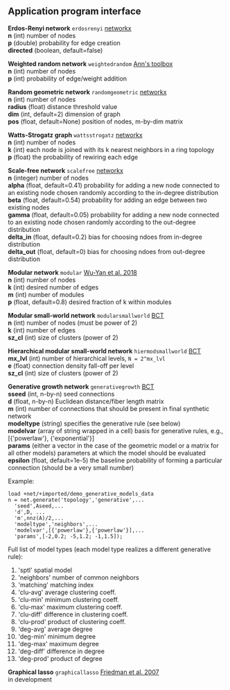 ## Application program interface

<a name="erdosrenyi"/>**Erdos-Renyi network** `erdosrenyi` [networkx](https://networkx.github.io/documentation/stable/reference/generated/networkx.generators.random_graphs.erdos_renyi_graph.html) <br>
**n** (int) number of nodes <br>
**p** (double) probability for edge creation <br>
**directed** (boolean, default=false) <br>

<a name="weightedrandom"/>**Weighted random network** `weightedrandom` [Ann's toolbox](https://docs.google.com/viewer?a=v&pid=sites&srcid=c2Vhcy51cGVubi5lZHV8d2VpZ2h0ZWQtbmV0d29yay10b29sYm94fGd4OjQ2MWMwYTE5ODdlODMwZmU) <br>
**n** (int) number of nodes<br>
**p** (int) probability of edge/weight addition<br>

<a name="randomgeometric"/>**Random geometric network** `randomgeometric` [networkx](https://networkx.github.io/documentation/stable/reference/generated/networkx.generators.geometric.random_geometric_graph.html) <br>
**n** (int) number of nodes <br>
**radius** (float) distance threshold value <br>
**dim** (int, default=2) dimension of graph <br>
**pos** (float, default=None) position of nodes, m-by-dim matrix

<a name="wattsstrogatz"/>**Watts-Strogatz graph** `wattsstrogatz` [networkx](https://networkx.github.io/documentation/stable/reference/generated/networkx.generators.random_graphs.watts_strogatz_graph.html) <br>
**n** (int) number of nodes <br>
**k** (int) each node is joined with its k nearest neighbors in a ring topology <br>
**p** (float) the probability of rewiring each edge

<a name="scalefree"/>**Scale-free network** `scalefree` [networkx](https://networkx.github.io/documentation/stable/reference/generated/networkx.generators.directed.scale_free_graph.html) <br>
**n** (integer) number of nodes <br>
**alpha** (float, default=0.41) probability for adding a new node connected to an existing node chosen randomly according to the in-degree distribution<br>
**beta** (float, default=0.54) probability for adding an edge between two existing nodes <br>
**gamma** (float, default=0.05) probability for adding a new node connected to an existing node chosen randomly according to the out-degree distribution <br>
**delta_in** (float, default=0.2) bias for choosing ndoes from in-degree distribution <br>
**delta_out** (float, default=0) bias for choosing ndoes from out-degree distribution

<a name="modular"/>**Modular network** `modular` [Wu-Yan et al. 2018](https://link.springer.com/article/10.1007/s00332-018-9448-z) <br>
**n** (int) number of nodes<br>
**k** (int) desired number of edges<br>
**m** (int) number of modules<br>
**p** (float, default=0.8) desired fraction of k within modules

<a name="modularsmallworld"/>**Modular small-world network** `modularsmallworld` [BCT](https://sites.google.com/site/bctnet/null#TOC-generative-network-models) <br>
**n** (int) number of nodes (must be power of 2) <br>
**k** (int) number of edges <br>
**sz_cl** (int) size of clusters (power of 2) <br>

<a name="hiermodsmallworld"/>**Hierarchical modular small-world network** `hiermodsmallworld` [BCT](https://sites.google.com/site/bctnet/null#TOC-generative-network-models) <br>
**mx_lvl** (int) number of hierarchical levels, `N = 2^mx_lvl` <br>
**e** (float) connection density fall-off per level <br>
**sz_cl** (int) size of clusters (power of 2)

<a name="generative"/>**Generative growth network** `generativegrowth` [BCT](https://sites.google.com/site/bctnet/null#TOC-generative-network-models) <br>
**sseed** (int, n-by-n) seed connections <br>
**d** (float, n-by-n) Euclidean distance/fiber length matrix <br>
**m** (int) number of connections that should be present in final synthetic network <br>
**modeltype** (string) specifies the generative rule (see below) <br>
**modelvar** (array of string wrapped in a cell) basis for generative rules, e.g., [{'powerlaw'}, {'exponential'}] <br>
**params** (either a vector in the case of the geometric model or a matrix for all other models) parameters at which the model should be evaluated <br>
**epsilon** (float, default=1e-5) the baseline probability of forming a particular connection (should be a very small number) <br>

Example:
```
load +net/+imported/demo_generative_models_data
n = net.generate('topology','generative',...
  'seed',Aseed,...
  'd',D, ...
  'm',nnz(A)/2,...
  'modeltype','neighbors',...
  'modelvar',[{'powerlaw'},{'powerlaw'}],...
  'params',[-2,0.2; -5,1.2; -1,1.5]);
```

Full list of model types (each model type realizes a different generative rule):
1.  'sptl'          spatial model
2.  'neighbors'     number of common neighbors
3.  'matching'      matching index
4.  'clu-avg'       average clustering coeff.
5.  'clu-min'       minimum clustering coeff.
6.  'clu-max'       maximum clustering coeff.
7.  'clu-diff'      difference in clustering coeff.
8.  'clu-prod'      product of clustering coeff.
9.  'deg-avg'       average degree
10. 'deg-min'       minimum degree
11. 'deg-max'       maximum degree
12. 'deg-diff'      difference in degree
13. 'deg-prod'      product of degree

<a name="graphicallasso"/>**Graphical lasso** `graphicallasso` [Friedman et al. 2007](http://statweb.stanford.edu/~tibs/glasso/) <br>
in development
